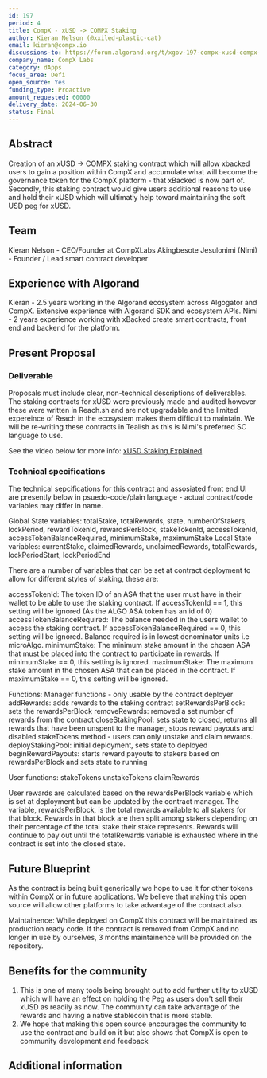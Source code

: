 ```yaml
---
id: 197
period: 4
title: CompX - xUSD -> COMPX Staking
author: Kieran Nelson (@xxiled-plastic-cat)
email: kieran@compx.io
discussions-to: https://forum.algorand.org/t/xgov-197-compx-xusd-compx-staking/11849
company_name: CompX Labs
category: dApps
focus_area: Defi
open_source: Yes
funding_type: Proactive
amount_requested: 60000
delivery_date: 2024-06-30
status: Final
---
```


## Abstract

Creation of an xUSD -> COMPX staking contract which will allow xbacked users to gain a position within CompX and accumulate what will become the governance token for the CompX platform - that xBacked is now part of.
Secondly, this staking contract would give users additional reasons to use and hold their xUSD which will ultimatly help toward maintaining the soft USD peg for xUSD.

## Team

Kieran Nelson  - CEO/Founder at CompXLabs
Akingbesote Jesulonimi (Nimi) - Founder / Lead smart contract developer

## Experience with Algorand

Kieran - 2.5 years working in the Algorand ecosystem across Algogator and CompX. Extensive experience with Algorand SDK and ecosystem APIs.
Nimi - 2 years experience working with xBacked create smart contracts, front end and backend for the platform.

## Present Proposal
### Deliverable
Proposals must include clear, non-technical descriptions of deliverables.
The staking contracts for xUSD were previously made and audited however these were written in Reach.sh and are not upgradable and the limited expereince of Reach in the ecosystem makes them difficult to maintain. We will be re-writing these contracts in Tealish as this is Nimi's preferred SC language to use.

See the video below for more info:
<a href="https://youtu.be/slxuiTNG6BY">xUSD Staking Explained</a>

### Technical specifications

The technical sepcifications for this contract and assosiated front end UI are presently below in psuedo-code/plain language - actual contract/code variables may differ in name.

Global State variables: totalStake, totalRewards, state, numberOfStakers, lockPeriod, rewardTokenId, rewardsPerBlock, stakeTokenId, accessTokenId, accessTokenBalanceRequired, minimumStake, maximumStake
Local State variables: currentStake, claimedRewards, unclaimedRewards, totalRewards, lockPeriodStart, lockPeriodEnd

There are a number of variables that can be set at contract deployment to allow for different styles of staking, these are:

accessTokenId: The token ID of an ASA that the user must have in their wallet to be able to use the staking contract. If accessTokenId == 1, this setting will be ignored (As the ALGO ASA token has an id of 0)
accessTokenBalanceRequired: The balance needed in the users wallet to access the staking contract. If accessTokenBalanceRequired == 0, this setting will be ignored. Balance required is in lowest denominator units i.e microAlgo.
minimumStake: The minimum stake amount in the chosen ASA that must be placed into the contract to participate in rewards. If minimumStake == 0, this setting is ignored.
maximumStake: The maximum stake amount in the chosen ASA that can be placed in the contract. If maximumStake == 0, this setting will be ignored.

Functions:
Manager functions - only usable by the contract deployer
addRewards: adds rewards to the staking contract
setRewardsPerBlock: sets the rewardsPerBlock
removeRewards: removed a set number of rewards from the contract
closeStakingPool: sets state to closed, returns all rewards that have been unspent to the manager, stops reward payouts and disabled stakeTokens method - users can only unstake and claim rewards.
deployStakingPool: initial deployment, sets state to deployed
beginRewardPayouts: starts reward payouts to stakers based on rewardsPerBlock and sets state to running

User functions:
stakeTokens
unstakeTokens
claimRewards

User rewards are calculated based on the rewardsPerBlock variable which is set at deployment but can be updated by the contract manager. The variable, rewardsPerBlock, is the total rewards available to all stakers for that block. Rewards in that block are then split among stakers depending on their percentage of the total stake their stake represents.
Rewards will continue to pay out until the totalRewards variable is exhausted where in the contract is set into the closed state.

## Future Blueprint

As the contract is being built generically we hope to use it for other tokens within CompX or in future applications. We believe that making this open source will allow other platforms to take advantage of the contract also.

Maintainence: While deployed on CompX this contract will be maintained as production ready code. If the contract is removed from CompX and no longer in use by ourselves, 3 months maintainence will be provided on the repository.

## Benefits for the community

1. This is one of many tools being brought out to add further utility to xUSD which will have an effect on holding the Peg as users don't sell their xUSD as readily as now. The community can take advantage of the rewards and having a native stablecoin that is more stable.
2. We hope that making this open source encourages the community to use the contract and build on it but also shows that CompX is open to community development and feedback

## Additional information
